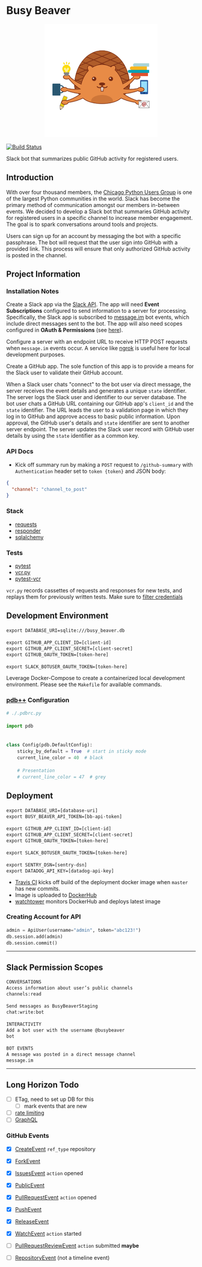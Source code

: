 # Busy Beaver

<p align="center"><img src="assets/logo.png" alt="Busy Beaver Logo" width=300 /></p>

[![Build Status](https://travis-ci.org/alysivji/busy-beaver.svg?branch=master)](https://travis-ci.org/alysivji/busy-beaver)

Slack bot that summarizes public GitHub activity for registered users.

## Introduction

With over four thousand members, the [Chicago Python Users Group](https://www.chipy.org/) is one of the largest Python communities in the world. Slack has become the primary method of communication amongst our members in-between events. We decided to develop a Slack bot that summaries GitHub activity for registered users in a specific channel to increase member engagement. The goal is to spark conversations around tools and projects.

Users can sign up for an account by messaging the bot with a specific passphrase. The bot will request that the user sign into GitHub with a provided link. This process will ensure that only authorized GitHub activity is posted in the channel.

## Project Information

### Installation Notes

Create a Slack app via the [Slack API](https://api.slack.com/). The app will need **Event Subscriptions** configured to send information to a server for processing. Specifically, the Slack app is subscribed to [message.im](https://api.slack.com/events/message.im) bot events, which include direct messages sent to the bot. The app will also need scopes configured in **OAuth & Permissions** (see [here](#Slack-Permission-Scopes)).

Configure a server with an endpoint URL to receive HTTP POST requests when `message.im` events occur. A service like [ngrok](https://ngrok.com/) is useful here for local development purposes.

Create a GitHub app. The sole function of this app is to provide a means for the Slack user to validate their GitHub account.

When a Slack user chats "connect" to the bot user via direct message, the server receives the event details and generates a unique `state` identifier. The server logs the Slack user and identifier to our server database. The bot user chats a GitHub URL containing our GitHub app's `client_id` and the `state` identifier. The URL leads the user to a validation page in which they log in to GitHub and approve access to basic public information. Upon approval, the GitHub user's details and `state` identifier are sent to another server endpoint. The server updates the Slack user record with GitHub user details by using the `state` identifier as a common key.

### API Docs

- Kick off summary run by making a `POST` request to `/github-summary` with `Authentication` header set to `token {token}` and JSON body:

```json
{
  "channel": "channel_to_post"
}
```

### Stack

- [requests](https://github.com/requests/requests)
- [responder](https://github.com/kennethreitz/responder)
- [sqlalchemy](https://www.sqlalchemy.org/)

### Tests

- [pytest](https://github.com/pytest-dev/pytest)
- [vcr.py](https://github.com/kevin1024/vcrpy)
- [pytest-vcr](https://github.com/ktosiek/pytest-vcr)

`vcr.py` records cassettes of requests and responses for new tests, and replays them for previously written tests. Make sure to [filter credentials](https://vcrpy.readthedocs.io/en/latest/advanced.html#filter-information-from-http-headers)

## Development Environment

```console
export DATABASE_URI=sqlite:///busy_beaver.db

export GITHUB_APP_CLIENT_ID=[client-id]
export GITHUB_APP_CLIENT_SECRET=[client-secret]
export GITHUB_OAUTH_TOKEN=[token-here]

export SLACK_BOTUSER_OAUTH_TOKEN=[token-here]
```

Leverage Docker-Compose to create a containerized local development environment. Please see the `Makefile` for available commands.

### [pdb++](https://pypi.org/project/pdbpp/) Configuration

```python
# ./.pdbrc.py

import pdb


class Config(pdb.DefaultConfig):
    sticky_by_default = True  # start in sticky mode
    current_line_color = 40  # black

    # Presentation
    # current_line_color = 47  # grey
```

## Deployment

```console
export DATABASE_URI=[database-uri]
export BUSY_BEAVER_API_TOKEN=[bb-api-token]

export GITHUB_APP_CLIENT_ID=[client-id]
export GITHUB_APP_CLIENT_SECRET=[client-secret]
export GITHUB_OAUTH_TOKEN=[token-here]

export SLACK_BOTUSER_OAUTH_TOKEN=[token-here]

export SENTRY_DSN=[sentry-dsn]
export DATADOG_API_KEY=[datadog-api-key]
```

- [Travis CI](https://travis-ci.org/alysivji/busy-beaver) kicks off build of the deployment docker image when `master` has new commits.
- Image is uploaded to [DockerHub](https://cloud.docker.com/u/alysivji/repository/docker/alysivji/busy-beaver)
- [watchtower](https://github.com/v2tec/watchtower) monitors DockerHub and deploys latest image

### Creating Account for API

```python
admin = ApiUser(username="admin", token="abc123!")
db.session.add(admin)
db.session.commit()
```

---

## Slack Permission Scopes

```text
CONVERSATIONS
Access information about user’s public channels
channels:read

Send messages as BusyBeaverStaging
chat:write:bot

INTERACTIVITY
Add a bot user with the username @busybeaver
bot

BOT EVENTS
A message was posted in a direct message channel
message.im
```

---

## Long Horizon Todo

- [ ] ETag, need to set up DB for this
  - [ ] mark events that are new
- [ ] [rate limiting](https://developer.github.com/v3/#rate-limiting)
- [ ] [GraphQL](https://developer.github.com/v4/)

### GitHub Events

- [x] [CreateEvent](https://developer.github.com/v3/activity/events/types/#createevent) `ref_type` repository
- [x] [ForkEvent](https://developer.github.com/v3/activity/events/types/#forkevent)
- [x] [IssuesEvent](https://developer.github.com/v3/activity/events/types/#issuesevent) `action` opened
- [x] [PublicEvent](https://developer.github.com/v3/activity/events/types/#publicevent)
- [x] [PullRequestEvent](https://developer.github.com/v3/activity/events/types/#pullrequestevent) `action` opened
- [x] [PushEvent](https://developer.github.com/v3/activity/events/types/#pushevent)
- [x] [ReleaseEvent](https://developer.github.com/v3/activity/events/types/#releaseevent)
- [x] [WatchEvent](https://developer.github.com/v3/activity/events/types/#watchevent) `action` started

- [ ] [PullRequestReviewEvent](https://developer.github.com/v3/activity/events/types/#pullrequestreviewevent) `action` submitted **maybe**
- [ ] [RepositoryEvent](https://developer.github.com/v3/activity/events/types/#repositoryevent) (not a timeline event)
